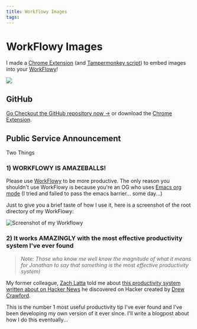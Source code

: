 ```yaml
---
title: Workflowy Images
tags:
---
```


# WorkFlowy Images

I made a [Chrome Extension](https://chrome.google.com/webstore/detail/cnecfoeoohjnimhbcojcdfhhdllgleck) (and [Tampermonkey script](https://github.com/jonleung/workflowy-images#tampermonkey-installation)) to embed images into your
[WorkFlowy](http://workflowy.com)!

![](workflow_images_screenshots.gif)


##  GitHub

[Go Checkout the GitHub repository now →](https://github.com/jonleung/workflowy-images)
or download the [Chrome Extension](https://chrome.google.com/webstore/detail/cnecfoeoohjnimhbcojcdfhhdllgleck).

## Public Service Announcement

Two Things

### 1) WORKFLOWY IS AMAZEBALLS!

Please use [WorkFlowy](https://workflowy.com) to be more productive.
The only reason you shouldn't use WorkFlowy is because you're an OG who uses
[Emacs org mode](https://www.google.com/?#q=emacs+org+mode)
(I tried and failed to pass the emacs barrier... some day...)

Just to give you a brief taste of how I use it, here is a screenshot of the
root directory of my WorkFlowy:

![Screenshot of my Workflowy](my_workflowy.png)

### 2) It works AMAZINGLY with the most effective productivity system I've ever found

> _Note: Those who know me well know the magnitude of what it means for Jonathan
to say that something is the most effective productivity system)_

My former colleague, [Zach Latta](!zachlatta.com) told me about [this
productivity system written about on Hacker
News](https://news.ycombinator.com/item?id=8804080) he discovered on Hacker
created by [Drew Crawford](https://news.ycombinator.com/user?id=drewcrawford).

This is the number 1 most useful productivity tip I've ever found and I've been
developing my own version of it ever since. I'll write a blogpost about how I do
this eventually...
